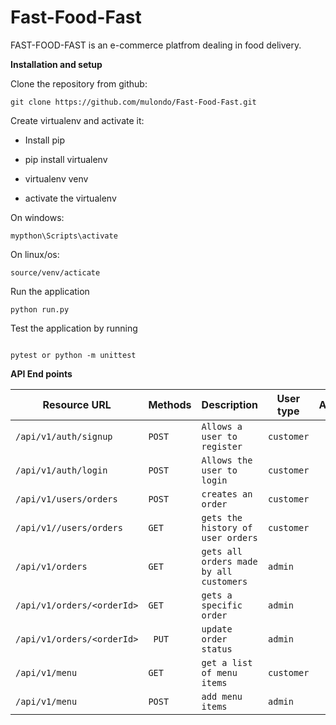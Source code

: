 
# Fast-Food-Fast
FAST-FOOD-FAST is an e-commerce platfrom dealing in food delivery.

**Installation and setup**

Clone the repository from github:<br/>

```
git clone https://github.com/mulondo/Fast-Food-Fast.git

```
Create virtualenv and activate it:

- Install pip

- pip install virtualenv

- virtualenv venv

- activate the virtualenv<br/>

On windows:

```
mypthon\Scripts\activate 

```
On linux/os:

```
source/venv/acticate

```

Run the application

```
python run.py
```
Test the application by running

```

pytest or python -m unittest

```

**API End points**
 
|Resource URL|Methods   |Description|User type|Authentication|
|----------------|------------|-------------|-------------|-------------|
|`/api/v1/auth/signup`|`POST`|`Allows a user to register`|`customer`|
|`/api/v1/auth/login`|`POST`|`Allows the user to login`|`customer`|
|`/api/v1/users/orders`|`POST`|`creates an order`|`customer`|
|`/api/v1//users/orders `|`GET`|`gets the history of user orders`|`customer`|
|`/api/v1/orders`|`GET`|`gets all orders made by all customers`|`admin`|
|`/api/v1/orders/<orderId>`|`GET`|`gets a specific order`|`admin`|
|`/api/v1/​orders/<orderId>`|` PUT`|`update order status`|`admin`|
|`/api/v1/menu`|`GET`|`get a list of menu items`|`customer`|
|`/api/v1/menu`|`POST`|`add menu items`|`admin`|
